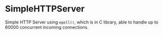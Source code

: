 # SimpleHTTPServer
Simple HTTP Server using `epoll()`, which is in C library, able to handle up to 60000 concurrent incoming connections.
